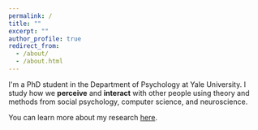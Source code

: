 ```yaml
---
permalink: /
title: ""
excerpt: ""
author_profile: true
redirect_from: 
  - /about/
  - /about.html
---
```


I'm a PhD student in the Department of Psychology at Yale University. I study how we **perceive** and **interact** with other people using theory and methods from social psychology, computer science, and neuroscience.

You can learn more about my research [here](https://carlsonrw.github.io/publications/).


